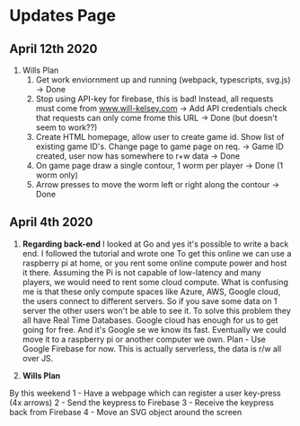 # Updates Page

## April 12th 2020

1. Wills Plan
   1. Get work enviornment up and running (webpack, typescripts, svg.js) -> Done
   2. Stop using API-key for firebase, this is bad! Instead, all requests must come from www.will-kelsey.com -> Add API credentials check that requests can only come frome this URL -> Done (but doesn't seem to work??)
   3. Create HTML homepage, allow user to create game id. Show list of existing game ID's. Change page to game page on req. -> Game ID created, user now has somewhere to r+w data -> Done
   4. On game page draw a single contour, 1 worm per player -> Done (1 worm only)
   5. Arrow presses to move the worm left or right along the contour -> Done

## April 4th 2020

1. **Regarding back-end**
I looked at Go and yes it's possible to write a back end. I followed the tutorial and wrote one To get this online we can use a raspberry pi at home, or you rent some online compute power and host it there.
Assuming the Pi is not capable of low-latency and many players, we would need to rent some cloud compute.
What is confusing me is that these only compute spaces like Azure, AWS, Google cloud, the users connect to different servers. So if you save some data on 1 server the other users won't be able to see it.
To solve this problem they all have Real Time Databases. Google cloud has enough for us to get going for free. And it's Google se we know its fast.
Eventually we could move it to a raspberry pi or another computer we own.
Plan - Use Google Firebase for now. This is actually serverless, the data is r/w all over JS.

2. **Wills Plan**

By this weekend
1 - Have a webpage which can register a user key-press (4x arrows)
2 - Send the keypress to Firebase
3 - Receive the keypress back from Firebase
4 - Move an SVG object around the screen
